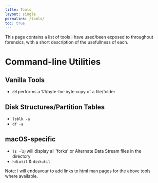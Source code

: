 ```yaml
---
title: Tools
layout: single 
permalink: /tools/
toc: true
---
```

This page contains a list of tools I have used/been exposed to throughout forensics, with a short description of the usefullness of each.

# Command-line Utilities
## Vanilla Tools
* `dd` performs a 1:1/byte-for-byte copy of a file/folder

## Disk Structures/Partition Tables
* `lsblk -a`
* `df -a`

## macOS-specific
* `ls -l@` will display all 'forks' or Alternate Data Stream files in the directory
* `hdiutil` & `diskutil`

Note: I will endeavour to add links to html man pages for the above tools where available.
